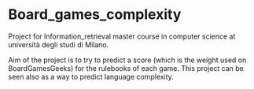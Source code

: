 # Board_games_complexity
Project for Information_retrieval master course in computer science at università degli studi di Milano.

Aim of the project is to try to predict a score (which is the weight used on BoardGamesGeeks) for the rulebooks of each game.
This project can be seen also as a way to predict language complexity.
